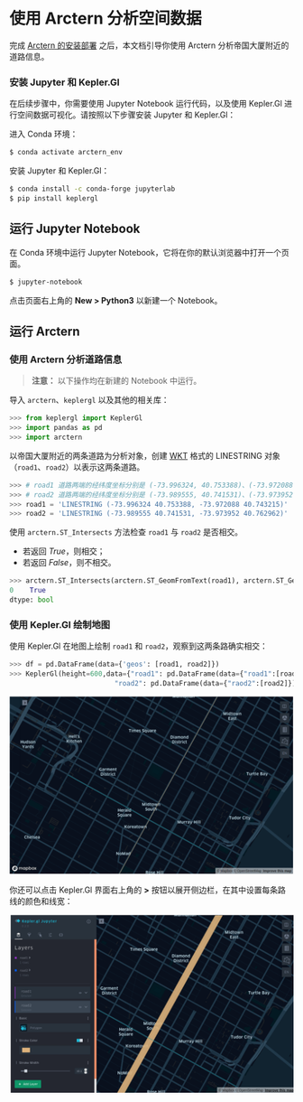 # 使用 Arctern 分析空间数据

完成 [Arctern 的安装部署](./installation.md) 之后，本文档引导你使用 Arctern 分析帝国大厦附近的道路信息。

### 安装 Jupyter 和 Kepler.Gl

在后续步骤中，你需要使用 Jupyter Notebook 运行代码，以及使用 Kepler.Gl 进行空间数据可视化。请按照以下步骤安装 Jupyter 和 Kepler.Gl：

进入 Conda 环境：

```bash
$ conda activate arctern_env
```

安装 Jupyter 和 Kepler.Gl：

```bash
$ conda install -c conda-forge jupyterlab
$ pip install keplergl
```

## 运行 Jupyter Notebook

在 Conda 环境中运行 Jupyter Notebook，它将在你的默认浏览器中打开一个页面。

```bash
$ jupyter-notebook
```

点击页面右上角的 **New &gt; Python3** 以新建一个 Notebook。

## 运行 Arctern

### 使用 Arctern 分析道路信息

> **注意：** 以下操作均在新建的 Notebook 中运行。

导入 `arctern`、`keplergl` 以及其他的相关库：


```python
>>> from keplergl import KeplerGl
>>> import pandas as pd
>>> import arctern
```

以帝国大厦附近的两条道路为分析对象，创建 [WKT](https://en.wikipedia.org/wiki/Well-known_text_representation_of_geometry) 格式的 LINESTRING 对象（`road1`、`road2`）以表示这两条道路。

```python
>>> # road1 道路两端的经纬度坐标分别是 (-73.996324, 40.753388)、(-73.972088, 40.743215)
>>> # road2 道路两端的经纬度坐标分别是 (-73.989555, 40.741531)、(-73.973952, 40.762962)
>>> road1 = 'LINESTRING (-73.996324 40.753388, -73.972088 40.743215)'
>>> road2 = 'LINESTRING (-73.989555 40.741531, -73.973952 40.762962)'
```

使用 `arctern.ST_Intersects` 方法检查 `road1` 与 `road2` 是否相交。

* 若返回 *True*，则相交；
* 若返回 *False*，则不相交。

```python
>>> arctern.ST_Intersects(arctern.ST_GeomFromText(road1), arctern.ST_GeomFromText(road2))
0    True
dtype: bool
```

### 使用 Kepler.Gl 绘制地图

使用 Kepler.Gl 在地图上绘制 `road1` 和 `road2`，观察到这两条路确实相交：

```python
>>> df = pd.DataFrame(data={'geos': [road1, road2]})
>>> KeplerGl(height=600,data={"road1": pd.DataFrame(data={"road1":[road1]}),
                          "road2": pd.DataFrame(data={"raod2":[road2]})})
```

![用 Kepler.Gl 显示两条道路](../../../img/quick_start/crossed_road.png)

你还可以点击 Kepler.Gl 界面右上角的 **&gt;** 按钮以展开侧边栏，在其中设置每条路线的颜色和线宽：

![在 Kepler.Gl 中设置路线的颜色和线宽](../../../img/quick_start/kepler-set-witth.png)